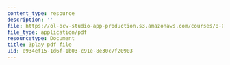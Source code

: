 ```yaml
---
content_type: resource
description: ''
file: https://ol-ocw-studio-app-production.s3.amazonaws.com/courses/8-03sc-physics-iii-vibrations-and-waves-fall-2016/e934ef151d6f1b03c91e8e30c7f20903_FCFpaKcpuXQ.pdf
file_type: application/pdf
resourcetype: Document
title: 3play pdf file
uid: e934ef15-1d6f-1b03-c91e-8e30c7f20903
---
```

